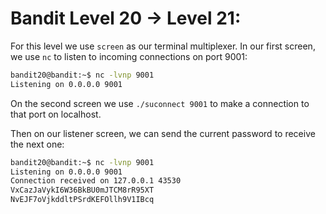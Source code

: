 # Bandit Level 20 -> Level 21:

For this level we use `screen` as our terminal multiplexer. In our first screen, we use `nc` to listen to incoming connections on port 9001:

```sh
bandit20@bandit:~$ nc -lvnp 9001
Listening on 0.0.0.0 9001
```

On the second screen we use `./suconnect 9001` to make a connection to that port on localhost.

Then on our listener screen, we can send the current password to receive the next one:

```sh
bandit20@bandit:~$ nc -lvnp 9001
Listening on 0.0.0.0 9001
Connection received on 127.0.0.1 43530
VxCazJaVykI6W36BkBU0mJTCM8rR95XT
NvEJF7oVjkddltPSrdKEFOllh9V1IBcq
```
